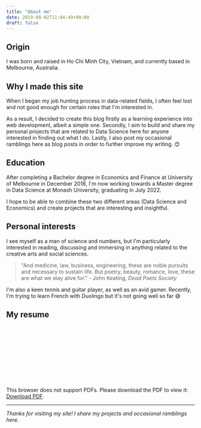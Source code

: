 ```yaml
---
title: "About me"
date: 2019-08-02T11:04:49+08:00
draft: false
---
```


## Origin

I was born and raised in Ho Chi Minh City, Vietnam, and currently based in Melbourne, Australia.

## Why I made this site

When I began my job hunting process in data-related fields, I often feel lost and not good enough for certain roles that I'm interested in. 

As a result, I decided to create this blog firstly as a learning experience into web development, albeit a simple one. Secondly, I aim to build and share my personal projects that are related to Data Science here for anyone interested in finding out what I do. Lastly, I also post my occasional ramblings here as blog posts in order to further improve my writing. &#128522;

## Education

After completing a Bachelor degree in Economics and Finance at University of Melbourne in December 2018, I'm now working towards a Master degree in Data Science at Monash University, graduating in July 2022. 

I hope to be able to combine these two different areas (Data Science and Economics) and create projects that are interesting and insightful.

## Personal interests

I see myself as a man of science and numbers, but I'm particularly interested in reading, discussing and immersing in anything related to the creative arts and social sciences.

> "And medicine, law, business, engineering, these are noble pursuits and necessary to sustain life. But poetry, beauty, romance, love, these are what we stay alive for." - John Keating, *Dead Poets Society*

I'm also a keen tennis and guitar player, as well as an avid gamer. Recently, I'm trying to learn French with Duolingo but it's not going well so far &#128517;

## My resume

<object data="/pdf/Resume_Viet_H_Pham.pdf" type="application/pdf" width="100%" height="1000px">
    <embed src="/pdf/Resume_Viet_H_Pham.pdf">
        <p>This browser does not support PDFs. Please download the PDF to view it: <a href="/pdf/Resume_Viet_H_Pham.pdf">Download PDF</a>.</p>
    </embed>
</object>

---

*Thanks for visiting my site! I share my projects and occasional ramblings here.*